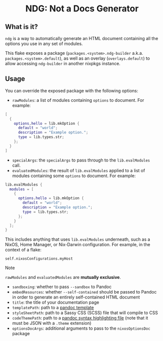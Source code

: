 <h1 align="center">
  <br>
  NDG: Not a Docs Generator
  <br>
</h1>

## What is it?

`ndg` is a way to automatically generate an HTML document containing all the
options you use in any set of modules.

This flake exposes a package (`packages.<system>.ndg-builder` a.k.a.
`packages.<system>.default`), as well as an overlay (`overlays.default`) to
allow accessing `ndg-builder` in another nixpkgs instance.

## Usage

You can override the exposed package with the following options:

- `rawModules`: a list of modules containing `options` to document. For example:

```nix
[
  {
    options.hello = lib.mkOption {
      default = "world";
      description = "Example option.";
      type = lib.types.str;
    };
  }
]
```

- `specialArgs`: the `specialArgs` to pass through to the `lib.evalModules`
  call.
- `evaluatedModules`: the result of `lib.evalModules` applied to a list of
  modules containing some `options` to document. For example:

```nix
lib.evalModules {
  modules = [
    {
      options.hello = lib.mkOption {
        default = "world";
        description = "Example option.";
        type = lib.types.str;
      };
    }
  ];
}
```

This includes anything that uses `lib.evalModules` underneath, such as a NixOS,
Home Manager, or Nix-Darwin configuration. For example, in the context of a
flake:

```
self.nixosConfigurations.myHost
```

<!-- deno-fmt-ignore-start -->

> [!NOTE]
> `rawModules` and `evaluatedModules` are **mutually exclusive**.

<!-- deno-fmt-ignore-end -->

- `sandboxing`: whether to pass `--sandbox` to Pandoc
- `embedResources`: whether `--self-contained` should be passed to Pandoc in
  order to generate an entirely self-contained HTML document
- `title`: the title of your documentation page
- `templatePath`: path to a
  [pandoc template](https://pandoc.org/MANUAL.html#templates)
- `styleSheetPath`: path to a Sassy CSS (SCSS) file that will compile to CSS
- `codeThemePath`: path to a
  [pandoc syntax highlighting file](https://pandoc.org/MANUAL.html#syntax-highlighting)
  (note that it must be JSON with a `.theme` extension)
- `optionsDocArgs`: additional arguments to pass to the `nixosOptionsDoc`
  package
